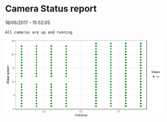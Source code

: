 Camera Status report
================
18/05/2017 - 15:52:05

    All cameras are up and running

![](camreport_files/figure-markdown_github/unnamed-chunk-2-1.png)
